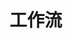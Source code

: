 # 工作流



  <Linkcard 
  url="./deepseek/" 
  title="DeepSeek"  
  logo="/blog/icon/deepseek.png"
  />



